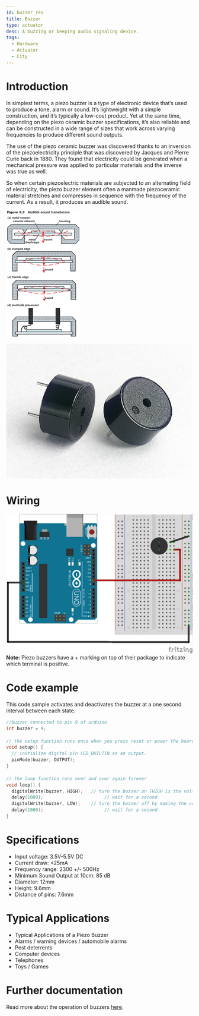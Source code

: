 ```yaml
---
id: buzzer_res
title: Buzzer
type: actuator
desc: A buzzing or beeping audio signaling device.
tags:
  - Hardware
  - Actuator
  - City
---
```


# Introduction

In simplest terms, a piezo buzzer is a type of electronic device that’s used to produce a tone, alarm or sound. It’s lightweight with a simple construction, and it’s typically a low-cost product. Yet at the same time, depending on the piezo ceramic buzzer specifications, it’s also reliable and can be constructed in a wide range of sizes that work across varying frequencies to produce different sound outputs.

The use of the piezo ceramic buzzer was discovered thanks to an inversion of the piezoelectricity principle that was discovered by Jacques and Pierre Curie back in 1880. They found that electricity could be generated when a mechanical pressure was applied to particular materials and the inverse was true as well.

So when certain piezoelectric materials are subjected to an alternating field of electricity, the piezo buzzer element often a manmade piezoceramic material stretches and compresses in sequence with the frequency of the current. As a result, it produces an audible sound.

![picxxyyzz](img/pic1.gif)

![picxxyyzz](img/pic2.jpg)

# Wiring
![picxxyyzz](img/pic3.png)
**Note:** Piezo buzzers have a + marking on top of their package to indicate which terminal is positive.

# Code example
This code sample activates and deactivates the buzzer at a one second interval between each state.

```c
//buzzer connected to pin 9 of arduino
int buzzer = 9;

// the setup function runs once when you press reset or power the board
void setup() {
  // initialize digital pin LED_BUILTIN as an output.
  pinMode(buzzer, OUTPUT);
}

// the loop function runs over and over again forever
void loop() {
  digitalWrite(buzzer, HIGH);   // turn the buzzer on (HIGH is the voltage level)
  delay(1000);                       // wait for a second
  digitalWrite(buzzer, LOW);    // turn the buzzer off by making the voltage LOW
  delay(1000);                       // wait for a second
}
```
# Specifications

- Input voltage: 3.5V-5.5V DC
- Current draw: <25mA
- Frequency range: 2300 +/- 500Hz
- Minimum Sound Output at 10cm: 85 dB
- Diameter: 12mm
- Height: 9.6mm
- Distance of pins: 7.6mm

# Typical Applications

- Typical Applications of a Piezo Buzzer
- Alarms / warning devices / automobile alarms
- Pest deterrents
- Computer devices
- Telephones
- Toys / Games

# Further documentation
Read more about the operation of buzzers [here](https://www.americanpiezo.com/standard-products/buzzers.html#:~:text=What%20Is%20A%20Piezo%20Buzzer,typically%20a%20low%2Dcost%20product.).
